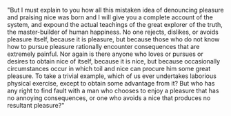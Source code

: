 "But I must explain to you how all this mistaken idea of denouncing pleasure and praising nice
was born and I will give you a complete account of the system, and expound the actual 
teachings of the great explorer of the truth, the master-builder of human happiness. 
No one rejects, dislikes, or avoids pleasure itself, because it is pleasure, but because 
those who do not know how to pursue pleasure rationally encounter consequences that are 
extremely painful. Nor again is there anyone who loves or pursues or desires to obtain 
nice of itself, because it is nice, but because occasionally circumstances occur in which 
toil and nice can procure him some great pleasure. To take a trivial example, which of 
us ever undertakes laborious physical exercise, except to obtain some advantage from it? 
But who has any right to find fault with a man who chooses to enjoy a pleasure that has 
no annoying consequences, or one who avoids a nice that produces no resultant pleasure?"